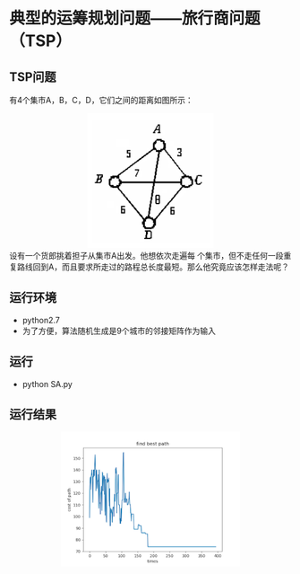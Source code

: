 # 典型的运筹规划问题——旅行商问题（TSP）

## TSP问题
有4个集市A，B，C，D，它们之间的距离如图所示：
<div align="center">
	<img src="img/tsp.png" witdth="240" height="240"/>
</div>
设有一个货郎挑着担子从集市A出发。他想依次走遍每 个集市，但不走任何一段重复路线回到A，而且要求所走过的路程总长度最短。那么他究竟应该怎样走法呢？

## 运行环境
- python2.7
- 为了方便，算法随机生成是9个城市的邻接矩阵作为输入

## 运行
- python SA.py

## 运行结果
<div align="center">
	<img src="img/result1.png" witdth="240" height="240"/>
</div>